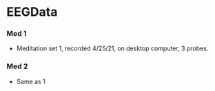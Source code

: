 # EEGData
### Med 1
- Meditation set 1, recorded 4/25/21, on desktop computer, 3 probes. 

### Med 2
- Same as 1

